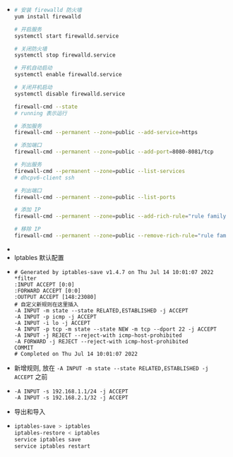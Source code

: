 - ```bash
  # 安装 firewalld 防火墙
  yum install firewalld
  
  # 开启服务
  systemctl start firewalld.service
  
  # 关闭防火墙
  systemctl stop firewalld.service
  
  # 开机自动启动
  systemctl enable firewalld.service
  
  # 关闭开机启动
  systemctl disable firewalld.service
  
  firewall-cmd --state 
  # running 表示运行
  
  # 添加服务
  firewall-cmd --permanent --zone=public --add-service=https
  
  # 添加端口
  firewall-cmd --permanent --zone=public --add-port=8080-8081/tcp
  
  # 列出服务
  firewall-cmd --permanent --zone=public --list-services 
  # dhcpv6-client ssh
  
  # 列出端口
  firewall-cmd --permanent --zone=public --list-ports
  
  # 添加 IP
  firewall-cmd --permanent --zone=public --add-rich-rule="rule family="ipv4" source address="192.168.0.1/24" service name="http" accept"
  
  # 移除 IP
  firewall-cmd --permanent --zone=public --remove-rich-rule="rule family="ipv4" source address="192.168.0.1/24" service name="http" accept"
  
  ```
-
- Iptables 默认配置
- ```
  # Generated by iptables-save v1.4.7 on Thu Jul 14 10:01:07 2022
  *filter
  :INPUT ACCEPT [0:0]
  :FORWARD ACCEPT [0:0]
  :OUTPUT ACCEPT [148:23080]
  # 自定义新规则在这里插入
  -A INPUT -m state --state RELATED,ESTABLISHED -j ACCEPT 
  -A INPUT -p icmp -j ACCEPT 
  -A INPUT -i lo -j ACCEPT 
  -A INPUT -p tcp -m state --state NEW -m tcp --dport 22 -j ACCEPT 
  -A INPUT -j REJECT --reject-with icmp-host-prohibited 
  -A FORWARD -j REJECT --reject-with icmp-host-prohibited 
  COMMIT
  # Completed on Thu Jul 14 10:01:07 2022
  ```
- 新增规则, 放在 `-A INPUT -m state --state RELATED,ESTABLISHED -j ACCEPT` 之前
- ```
  -A INPUT -s 192.168.1.1/24 -j ACCEPT
  -A INPUT -s 192.168.2.1/32 -j ACCEPT
  ```
- 导出和导入
- ```bash
  iptables-save > iptables
  iptables-restore < iptables
  service iptables save
  service iptables restart
  ```